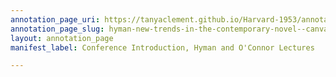 ```yaml
---
annotation_page_uri: https://tanyaclement.github.io/Harvard-1953/annotations/hyman-new-trends-in-the-contemporary-novel--canvas-1-stanley-hyman.json
annotation_page_slug: hyman-new-trends-in-the-contemporary-novel--canvas-1-stanley-hyman
layout: annotation_page
manifest_label: Conference Introduction, Hyman and O'Connor Lectures

---
```

